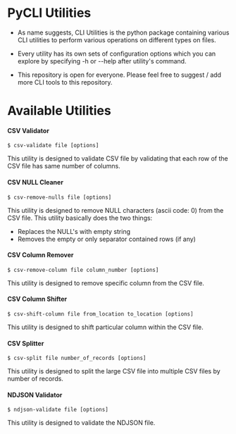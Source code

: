 # PyCLI Utilities
- As name suggests, CLI Utilities is the python package containing various CLI utilities to perform various operations on different types on files.

- Every utility has its own sets of configuration options which you can explore by specifying -h or --help after utility's command. 

- This repository is open for everyone. Please feel free to suggest / add more CLI tools to this repository.

# Available Utilities

#### CSV Validator

```console
$ csv-validate file [options]
```

This utility is designed to validate CSV file by validating that each row of the CSV file has same number of columns. 


#### CSV NULL Cleaner

```console
$ csv-remove-nulls file [options]
```

This utility is designed to remove NULL characters (ascii code: 0) from the CSV file.
This utility basically does the two things:

- Replaces the NULL's with empty string
- Removes the empty or only separator contained rows (if any)


#### CSV Column Remover

```console
$ csv-remove-column file column_number [options]
```

This utility is designed to remove specific column from the CSV file.


#### CSV Column Shifter

```console
$ csv-shift-column file from_location to_location [options]
```

This utility is designed to shift particular column within the CSV file.


#### CSV Splitter

```console
$ csv-split file number_of_records [options]
```

This utility is designed to split the large CSV file into multiple CSV files by number of records.


#### NDJSON Validator

```console
$ ndjson-validate file [options]
```

This utility is designed to validate the NDJSON file.